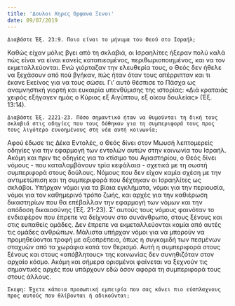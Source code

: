 ```yaml
---
title: 'Δουλοι Χηρες Ορφανα Ξενοι'
date: 09/07/2019
---
```


`Διαβάστε Έξ. 23:9. Ποιο είναι το μήνυμα του Θεού στο Ισραήλ;`

Καθώς είχαν μόλις βγει από τη σκλαβιά, οι Ισραηλίτες ήξεραν πολύ καλά πώς είναι να είναι κανείς καταπιεσμένος, περιθωριοποιημένος, και να τον εκμεταλλεύονται. Ενώ γιόρταζαν την ελευθερία τους, ο Θεός δεν ήθελε να ξεχάσουν από πού βγήκαν, πώς ήταν όταν τους απέρριπταν και τι έκανε Εκείνος για να τους σώσει. Γι’ αυτό θέσπισε το Πάσχα ως αναμνηστική γιορτή και ευκαιρία υπενθύμισης της ιστορίας: «Διά κραταιάς χειρός εξήγαγεν ημάς ο Κύριος εξ Αιγύπτου, εξ οίκου δουλείας» (Έξ. 13:14). 

`Διαβάστε Έξ. 2221-23. Πόσο σημαντικό ήταν να θυμούνται τη δική τους σκλαβιά στις οδηγίες που τους δόθηκαν για τη συμπεριφορά τους προς τους λιγότερο ευνοημένους στη νέα αυτή κοινωνία;`

Αφού έδωσε τις Δέκα Εντολές, ο Θεός δίνει στον Μωυσή λεπτομερείς οδηγίες για την εφαρμογή των εντολών αυτών στην κοινωνία του Ισραήλ. Ακόμη και πριν τις οδηγίες για το κτίσιμο του Αγιαστηρίου, ο Θεός δίνει νόμους - που καταλαμβάνουν τρία κεφάλαια - σχετικά με τη σωστή συμπεριφορά στους δούλους. Νόμους που δεν είχαν καμία σχέση με την αντιμετώπιση και τη συμπεριφορά που δέχτηκαν οι Ισραηλίτες ως σκλάβοι. Υπήρχαν νόμοι για τα βίαια εγκλήματα, νόμοι για την περιουσία, νόμοι για τον καθημερινό τρόπο ζωής, και αρχές για την καθιέρωση δικαστηρίων που θα επέβαλλαν την εφαρμογή των νόμων και την απόδοση δικαιοσύνης (Έξ. 21-23). Σ’ αυτούς τους νόμους φαινόταν το ενδιαφέρον που έπρεπε να δείχνουν στο συνάνθρωπο, στους ξένους και στις ευπαθείς ομάδες. Δεν έπρεπε να εκμεταλλεύονται καμία από αυτές τις ομάδες ανθρώπων. Μάλιστα υπήρχαν νόμοι για να μπορούν να προμηθεύονται τροφή με αξιοπρέπεια, όπως η συγκομιδή των πεσμένων σταχυών από τα χωράφια κατά τον θερισμό. Αυτή η συμπεριφορά στους ξένους και στους «απόβλητους» της κοινωνίας δεν συνηθιζόταν στον αρχαίο κόσμο. Ακόμη και σήμερα ορισμένοι φαίνεται να ξεχνούν τις σημαντικές αρχές που υπάρχουν εδώ όσον αφορά τη συμπεριφορά τους στους άλλους.

`Σκεψη: Έχετε κάποια προσωπική εμπειρία που σας κάνει πιο εύσπλαχνους προς αυτούς που θλίβονται ή αδικούνται;`